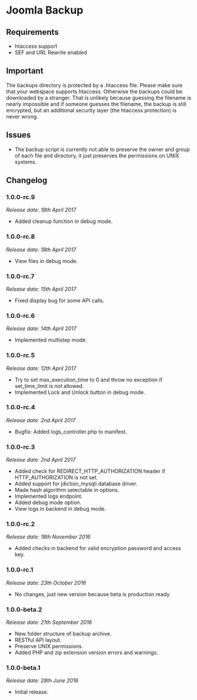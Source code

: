 # Joomla Backup

## Requirements
- htaccess support
- SEF and URL Rewrite enabled

## Important
The backups directory is protected by a .htaccess file. Please make sure that your webspace supports htaccess. Otherwise the backups could be downloaded by a stranger. That is unlikely because guessing the filename is nearly impossible and if someone guesses the filename, the backup is still encrypted, but an additional security layer (the htaccess protection) is never wrong.

## Issues
- The backup script is currently not able to preserve the owner and group of each file and directory, it just preserves the permissions on UNIX systems.

## Changelog

### 1.0.0-rc.9
*Release date: 18th April 2017*
- Added cleanup function in debug mode.

### 1.0.0-rc.8
*Release date: 18th April 2017*
- View files in debug mode.

### 1.0.0-rc.7
*Release date: 15th April 2017*
- Fixed display bug for some API calls.

### 1.0.0-rc.6
*Release date: 14th April 2017*
- Implemented multistep mode.

### 1.0.0-rc.5
*Release date: 12th April 2017*
- Try to set max_execution_time to 0 and throw no exception if set_time_limit is not allowed.
- Implemented Lock and Unlock button in debug mode.

### 1.0.0-rc.4
*Release date: 2nd April 2017*
- Bugfix: Added logs_controller.php to manifest.

### 1.0.0-rc.3
*Release date: 2nd April 2017*
- Added check for REDIRECT_HTTP_AUTHORIZATION header if HTTP_AUTHORIZATION is not set.
- Added support for jdiction_mysqli database driver.
- Made hash algorithm selectable in options.
- Implemented logs endpoint.
- Added debug mode option.
- View logs in backend in debug mode.

### 1.0.0-rc.2
*Release date: 18th November 2016*
- Added checks in backend for valid encryption password and access key.

### 1.0.0-rc.1
*Release date: 23th October 2016*
- No changes, just new version because beta is production ready.

### 1.0.0-beta.2
*Release date: 21th September 2016*
- New folder structure of backup archive.
- RESTful API layout.
- Preserve UNIX permissions.
- Added PHP and zip extension version errors and warnings.

### 1.0.0-beta.1
*Release date: 28th June 2016*
- Initial release.
